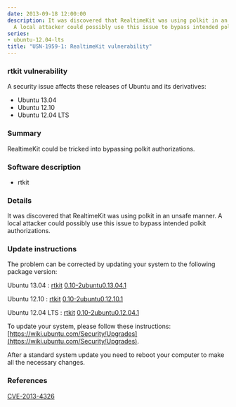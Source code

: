 ```yaml
---
date: 2013-09-18 12:00:00
description: It was discovered that RealtimeKit was using polkit in an unsafe manner.
  A local attacker could possibly use this issue to bypass intended polkit authorizations.
series:
- ubuntu-12.04-lts
title: "USN-1959-1: RealtimeKit vulnerability"
---
```


### rtkit vulnerability

A security issue affects these releases of Ubuntu and its derivatives:

* Ubuntu 13.04
* Ubuntu 12.10
* Ubuntu 12.04 LTS

### Summary

RealtimeKit could be tricked into bypassing polkit authorizations. 

### Software description

* rtkit 

### Details

It was discovered that RealtimeKit was using polkit in an unsafe manner. A local attacker could possibly use this issue to bypass intended polkit authorizations. 

### Update instructions

The problem can be corrected by updating your system to the following package version:

Ubuntu 13.04
 : [rtkit](https://launchpad.net/ubuntu/+source/rtkit) <span> [0.10-2ubuntu0.13.04.1](https://launchpad.net/ubuntu/+source/rtkit/0.10-2ubuntu0.13.04.1) </span> 

Ubuntu 12.10
 : [rtkit](https://launchpad.net/ubuntu/+source/rtkit) <span> [0.10-2ubuntu0.12.10.1](https://launchpad.net/ubuntu/+source/rtkit/0.10-2ubuntu0.12.10.1) </span> 

Ubuntu 12.04 LTS
 : [rtkit](https://launchpad.net/ubuntu/+source/rtkit) <span> [0.10-2ubuntu0.12.04.1](https://launchpad.net/ubuntu/+source/rtkit/0.10-2ubuntu0.12.04.1) </span> 

To update your system, please follow these instructions: [https://wiki.ubuntu.com/Security/Upgrades](https://wiki.ubuntu.com/Security/Upgrades).

After a standard system update you need to reboot your computer to make all the necessary changes. 

### References

 [CVE-2013-4326](http://people.ubuntu.com/~ubuntu-security/cve/CVE-2013-4326)
